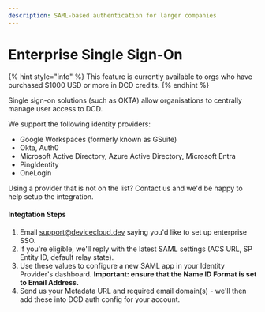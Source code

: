 ```yaml
---
description: SAML-based authentication for larger companies
---
```


# Enterprise Single Sign-On

{% hint style="info" %}
This feature is currently available to orgs who have purchased $1000 USD or more in DCD credits.
{% endhint %}

Single sign-on solutions (such as OKTA) allow organisations to centrally manage user access to DCD.&#x20;

We support the following identity providers:

* Google Workspaces (formerly known as GSuite)
* Okta, Auth0
* Microsoft Active Directory, Azure Active Directory, Microsoft Entra
* PingIdentity
* OneLogin

Using a provider that is not on the list? Contact us and we'd be happy to help setup the integration.



#### Integtation Steps

1. Email support@devicecloud.dev saying you'd like to set up enterprise SSO.
2. If you're eligible, we'll reply with the latest SAML settings (ACS URL, SP Entity ID, default relay state).
3. Use these values to configure a new SAML app in your Identity Provider's dashboard. **Important: ensure that the Name ID Format is set to Email Address.**
4. Send us your Metadata URL and required email domain(s) - we'll then add these into DCD auth config for your account.

